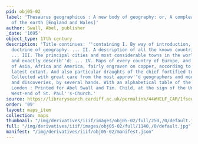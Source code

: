 ```yaml
---
pid: obj05-02
label: 'Thesaurus geographicus : A new body of geography: or, A compleat description
  of the earth [England and Wales]'
author: Swall, Abel, publisher
_date: '1695'
object_type: 17th century
description: 'Title continues: ''containing I. By way of introduction, the general
  doctrine of geography. ... II. A description of all the known countries of the earth:
  ... III. The principal cities and most considerable towns in the world particularly
  and exactly describ''d: ... IV. Maps of every country of Europe, and general ones
  of Asia, Africa and America, fairly engraven on copper, according to the best and
  latest extant. And also particular draughts of the chief fortified towns of Europe.
  Collected with great care from the most approv''d geographers and modern travellers
  and discoveries, by several hands. With an alphabetical table of the names of places.''
  London : Printed for Abel Swall and Tim. Child, at the sign of the Unicorn at the
  West-end of St. Paul''s-Church.'
source: https://librarysearch.cardiff.ac.uk/permalink/44WHELF_CAR/1fseqj3/alma9910690523402420
order: '09'
layout: maps_item
collection: maps
thumbnail: "/img/derivatives/iiif/images/obj05-02/full/250,/0/default.jpg"
full: "/img/derivatives/iiif/images/obj05-02/full/1140,/0/default.jpg"
manifest: "/img/derivatives/iiif/obj05-02/manifest.json"
---
```

